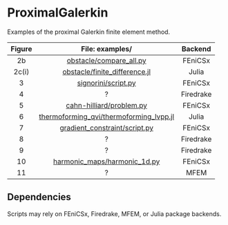 # ProximalGalerkin
Examples of the proximal Galerkin finite element method.

|Figure|File: examples/|Backend|
|:-:|:-:|:-:|
|2b|[obstacle/compare_all.py](https://github.com/METHODS-Group/ProximalGalerkin/blob/main/examples/obstacle/compare_all.py)|FEniCSx|
|2c(i)|[obstacle/finite_difference.jl](https://github.com/METHODS-Group/ProximalGalerkin/blob/main/examples/obstacle/finite_difference.jl)|Julia|
|3|[signorini/script.py](https://github.com/METHODS-Group/ProximalGalerkin/blob/main/examples/signorini/script.py)|FEniCSx|
|4|?|Firedrake|
|5|[cahn-hilliard/problem.py](https://github.com/METHODS-Group/ProximalGalerkin/blob/main/examples/cahn-hilliard/problem.py)|FEniCSx|
|6|[thermoforming_qvi/thermoforming_lvpp.jl](https://github.com/METHODS-Group/ProximalGalerkin/blob/main/examples/thermoforming_qvi/thermoforming_lvpp.jl)|Julia|
|7|[gradient_constraint/script.py](https://github.com/METHODS-Group/ProximalGalerkin/blob/main/examples/gradient_constraint/script.py)|FEniCSx|
|8|?|Firedrake|
|9|?|Firedrake|
|10|[harmonic_maps/harmonic_1d.py](https://github.com/METHODS-Group/ProximalGalerkin/blob/main/examples/harmonic_maps/harmonic_1d.py)|FEniCSx|
|11|?|MFEM|


## Dependencies

Scripts may rely on FEniCSx, Firedrake, MFEM, or Julia package backends.